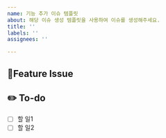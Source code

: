 ```yaml
---
name: 기능 추가 이슈 템플릿
about: 해당 이슈 생성 템플릿을 사용하여 이슈를 생성해주세요.
title: ''
labels: ''
assignees: ''

---
```


## 📌Feature Issue
<!-- 과제에 대해 설명해주세요. -->

## ✏️ To-do
<!-- 해야 할 일들을 적어주세요. -->
- [ ] 할 일1
- [ ] 할 일2
